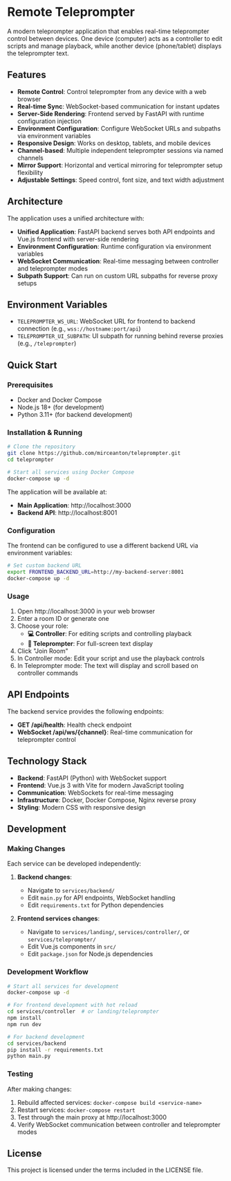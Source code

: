 # Remote Teleprompter

A modern teleprompter application that enables real-time teleprompter control between devices. One device (computer) acts as a controller to edit scripts and manage playback, while another device (phone/tablet) displays the teleprompter text.

## Features

- **Remote Control**: Control teleprompter from any device with a web browser
- **Real-time Sync**: WebSocket-based communication for instant updates  
- **Server-Side Rendering**: Frontend served by FastAPI with runtime configuration injection
- **Environment Configuration**: Configure WebSocket URLs and subpaths via environment variables
- **Responsive Design**: Works on desktop, tablets, and mobile devices
- **Channel-based**: Multiple independent teleprompter sessions via named channels
- **Mirror Support**: Horizontal and vertical mirroring for teleprompter setup flexibility
- **Adjustable Settings**: Speed control, font size, and text width adjustment

## Architecture

The application uses a unified architecture with:

- **Unified Application**: FastAPI backend serves both API endpoints and Vue.js frontend with server-side rendering
- **Environment Configuration**: Runtime configuration via environment variables
- **WebSocket Communication**: Real-time messaging between controller and teleprompter modes
- **Subpath Support**: Can run on custom URL subpaths for reverse proxy setups

## Environment Variables

- `TELEPROMPTER_WS_URL`: WebSocket URL for frontend to backend connection (e.g., `wss://hostname:port/api`)
- `TELEPROMPTER_UI_SUBPATH`: UI subpath for running behind reverse proxies (e.g., `/teleprompter`)

## Quick Start

### Prerequisites
- Docker and Docker Compose
- Node.js 18+ (for development)
- Python 3.11+ (for backend development)

### Installation & Running

```bash
# Clone the repository
git clone https://github.com/mirceanton/teleprompter.git
cd teleprompter

# Start all services using Docker Compose
docker-compose up -d
```

The application will be available at:
- **Main Application**: http://localhost:3000
- **Backend API**: http://localhost:8001

### Configuration

The frontend can be configured to use a different backend URL via environment variables:

```bash
# Set custom backend URL
export FRONTEND_BACKEND_URL=http://my-backend-server:8001
docker-compose up -d
```

### Usage
1. Open http://localhost:3000 in your web browser
2. Enter a room ID or generate one
3. Choose your role:
   - **💻 Controller**: For editing scripts and controlling playback
   - **📱 Teleprompter**: For full-screen text display
4. Click "Join Room"
5. In Controller mode: Edit your script and use the playback controls
6. In Teleprompter mode: The text will display and scroll based on controller commands

## API Endpoints

The backend service provides the following endpoints:

- **GET /api/health**: Health check endpoint
- **WebSocket /api/ws/{channel}**: Real-time communication for teleprompter control

## Technology Stack

- **Backend**: FastAPI (Python) with WebSocket support
- **Frontend**: Vue.js 3 with Vite for modern JavaScript tooling
- **Communication**: WebSockets for real-time messaging
- **Infrastructure**: Docker, Docker Compose, Nginx reverse proxy
- **Styling**: Modern CSS with responsive design

## Development

### Making Changes

Each service can be developed independently:

1. **Backend changes**: 
   - Navigate to `services/backend/`
   - Edit `main.py` for API endpoints, WebSocket handling
   - Edit `requirements.txt` for Python dependencies

2. **Frontend services changes**:
   - Navigate to `services/landing/`, `services/controller/`, or `services/teleprompter/`
   - Edit Vue.js components in `src/`
   - Edit `package.json` for Node.js dependencies

### Development Workflow

```bash
# Start all services for development
docker-compose up -d

# For frontend development with hot reload
cd services/controller  # or landing/teleprompter
npm install
npm run dev

# For backend development
cd services/backend
pip install -r requirements.txt
python main.py
```

### Testing
After making changes:
1. Rebuild affected services: `docker-compose build <service-name>`
2. Restart services: `docker-compose restart`
3. Test through the main proxy at http://localhost:3000
4. Verify WebSocket communication between controller and teleprompter modes

## License

This project is licensed under the terms included in the LICENSE file.
